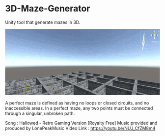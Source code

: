 # 3D-Maze-Generator
Unity tool that generate mazes in 3D.

![Gameplay Gif](https://github.com/alsharefee/3D-Maze-Generator/blob/main/Assets/ReadMe/Perfect%20Maze%20Gif.gif)

A perfect maze is defined as having no loops or closed circuits, and no inaccessible areas. In a perfect maze, any two points must be connected through a singular, unbroken path. 

Song : Hallowed - Retro Gaming Version [Royalty Free]
Music provided and produced by LonePeakMusic 
Video Link : https://youtu.be/NLU_CfZM8m4
